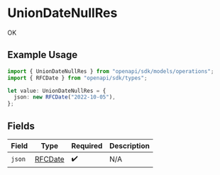 # UnionDateNullRes

OK

## Example Usage

```typescript
import { UnionDateNullRes } from "openapi/sdk/models/operations";
import { RFCDate } from "openapi/sdk/types";

let value: UnionDateNullRes = {
  json: new RFCDate("2022-10-05"),
};
```

## Fields

| Field                                | Type                                 | Required                             | Description                          |
| ------------------------------------ | ------------------------------------ | ------------------------------------ | ------------------------------------ |
| `json`                               | [RFCDate](../../../types/rfcdate.md) | :heavy_check_mark:                   | N/A                                  |